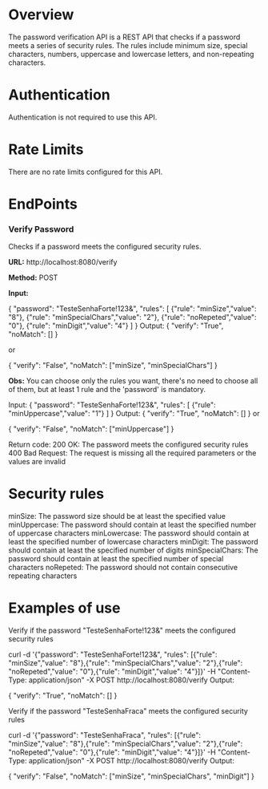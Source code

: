 <h1>Overview</h1>
The password verification API is a REST API that checks if a password meets a series of security rules. The rules include minimum size, special characters, numbers, uppercase and lowercase letters, and non-repeating characters.

<h1>Authentication</h1>
Authentication is not required to use this API.

<h1>Rate Limits</h1>
There are no rate limits configured for this API.

<h1>EndPoints</h1>
<h3>Verify Password</h3>
<p>Checks if a password meets the configured security rules.</p>

<p><b>URL:</b> http://localhost:8080/verify</p>
<p><b>Method:</b> POST </p>
<p><b>Input:</b></p>
{
    "password": "TesteSenhaForte!123&",
    "rules": [
        {"rule": "minSize","value": "8"},
        {"rule": "minSpecialChars","value": "2"},
        {"rule": "noRepeted","value": "0"},
        {"rule": "minDigit","value": "4"}
    ]
}
Output:
{
    "verify": "True",
    "noMatch": []
}

or

{
    "verify": "False",
    "noMatch": ["minSize", "minSpecialChars"]
}

<b>Obs:</b> You can choose only the rules you want, there's no need to choose all of them, but at least 1 rule and the 'password' is mandatory.

Input:
{
    "password": "TesteSenhaForte!123&",
    "rules": [
        {"rule": "minUppercase","value": "1"}
    ]
}
Output:
{
    "verify": "True",
    "noMatch": []
}
or

{
    "verify": "False",
    "noMatch": ["minUppercase"]
}

Return code:
200 OK: The password meets the configured security rules
400 Bad Request: The request is missing all the required parameters or the values are invalid


<h1>Security rules</h1>
minSize: The password size should be at least the specified value
minUppercase: The password should contain at least the specified number of uppercase characters
minLowercase: The password should contain at least the specified number of lowercase characters
minDigit: The password should contain at least the specified number of digits
minSpecialChars: The password should contain at least the specified number of special characters
noRepeted: The password should not contain consecutive repeating characters

<h1>Examples of use</h1>
Verify if the password "TesteSenhaForte!123&" meets the configured security rules

curl -d '{"password": "TesteSenhaForte!123&", "rules": [{"rule": "minSize","value": "8"},{"rule": "minSpecialChars","value": "2"},{"rule": "noRepeted","value": "0"},{"rule": "minDigit","value": "4"}]}' -H "Content-Type: application/json" -X POST http://localhost:8080/verify
Output:

{
    "verify": "True",
    "noMatch": []
}

Verify if the password "TesteSenhaFraca" meets the configured security rules

curl -d '{"password": "TesteSenhaFraca", "rules": [{"rule": "minSize","value": "8"},{"rule": "minSpecialChars","value": "2"},{"rule": "noRepeted","value": "0"},{"rule": "minDigit","value": "4"}]}' -H "Content-Type: application/json" -X POST http://localhost:8080/verify
Output:

{
    "verify": "False",
    "noMatch": ["minSize", "minSpecialChars", "minDigit"]
}
